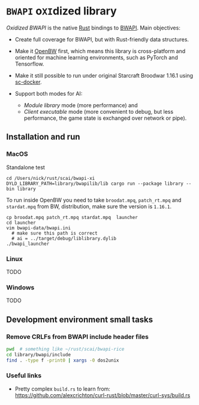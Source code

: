 # `BWAPI` o`XI`dized library
 
_Oxidized BWAPI_ is the native [Rust](https://github.com/rust-lang/rust) bindings 
to [BWAPI](https://github.com/bwapi/bwapi). Main objectives:

- Create full coverage for BWAPI, but with Rust-friendly data structures. 

- Make it [OpenBW](https://github.com/OpenBW/openbw) first, which means this library
  is cross-platform and oriented for machine learning environments,
  such as PyTorch and Tensorflow.
  
- Make it still possible to run under original Starcraft Broodwar 1.16.1 
  using [sc-docker](https://github.com/basil-ladder/sc-docker).
  
- Support both modes for AI: 
  - _Module library_ mode (more performance) and
  - _Client executable_ mode (more convenient to debug, but less performance, the
  game state is exchanged over network or pipe).

## Installation and run

### MacOS

Standalone test
```shell
cd /Users/nick/rust/scai/bwapi-xi
DYLD_LIBRARY_PATH=library/bwapilib/lib cargo run --package library --bin library
```

To run inside OpenBW you need to take `broodat.mpq`, `patch_rt.mpq` and `stardat.mpq` from BW,
distribution, make sure the version is `1.16.1`.

```shell
cp broodat.mpq patch_rt.mpq stardat.mpq  launcher
cd launcher
vim bwapi-data/bwapi.ini
  # make sure this path is correct
  # ai = ../target/debug/liblibrary.dylib
./bwapi_launcher
```

### Linux
TODO

### Windows
TODO

## Development environment small tasks

### Remove CRLFs from BWAPI include header files
```bash
pwd  # something like ~/rust/scai/bwapi-rice
cd library/bwapi/include
find . -type f -print0 | xargs -0 dos2unix
```

### Useful links

- Pretty complex `build.rs` to learn from: https://github.com/alexcrichton/curl-rust/blob/master/curl-sys/build.rs
